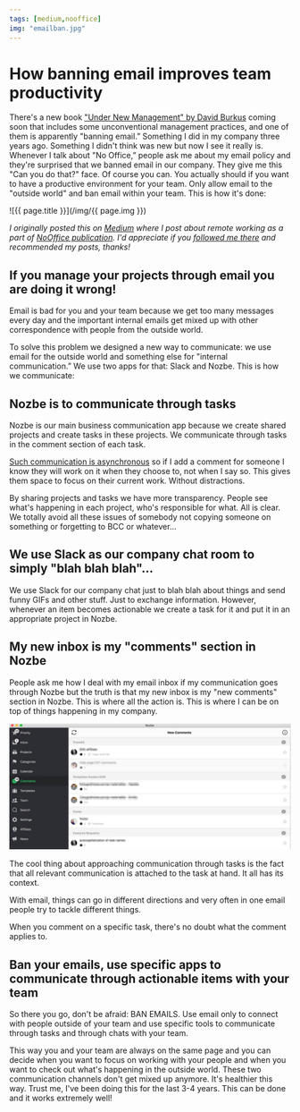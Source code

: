 ```yaml
---
tags: [medium,nooffice]
img: "emailban.jpg"
---
```


# How banning email improves team productivity

There's a new book ["Under New Management" by David Burkus][david] coming soon that includes some unconventional management practices, and one of them is apparently "banning email.” Something I did in my company three years ago. Something I didn't think was new but now I see it really is. Whenever I talk about "No Office,” people ask me about my email policy and they're surprised that we banned email in our company. They give me this "Can you do that?" face. Of course you can. You actually should if you want to have a productive environment for your team. Only allow email to the "outside world" and ban email within your team. This is how it's done:

<!--More-->

![{{ page.title }}](/img/{{ page.img }})

*I originally posted this on [Medium][m] where I post about remote working as a part of [NoOffice publication][mo]. I'd appreciate if you [followed me there][mu] and recommended my posts, thanks!*

## If you manage your projects through email you are doing it wrong!

Email is bad for you and your team because we get too many messages every day and the important internal emails get mixed up with other correspondence with people from the outside world.

To solve this problem we designed a new way to communicate: we use email for the outside world and something else for "internal communication.” We use two apps for that: Slack and Nozbe. This is how we communicate: 



## Nozbe is to communicate through tasks

Nozbe is our main business communication app because we create shared projects and create tasks in these projects. We communicate through tasks in the comment section of each task.

[Such communication is asynchronous](https://sliwinski.com/communication-pyramid/) so if I add a comment for someone I know they will work on it when they choose to, not when I say so. This gives them space to focus on their current work. Without distractions.

By sharing projects and tasks we have more transparency. People see what's happening in each project, who's responsible for what. All is clear. We totally avoid all these issues of somebody not copying someone on something or forgetting to BCC or whatever...

## We use Slack as our company chat room to simply "blah blah blah"...

We use Slack for our company chat just to blah blah about things and send funny GIFs and other stuff. Just to exchange information. However, whenever an item becomes actionable we create a task for it and put it in an appropriate project in Nozbe.

## My new inbox is my "comments" section in Nozbe

People ask me how I deal with my email inbox if my communication goes through Nozbe but the truth is that my new inbox is my "new comments" section in Nozbe. This is where all the action is. This is where I can be on top of things happening in my company.

![How banning email improves team productivity 2](/img/emailban-2.jpg)

The cool thing about approaching communication through tasks is the fact that all relevant communication is attached to the task at hand. It all has its context.

With email, things can go in different directions and very often in one email people try to tackle different things.

When you comment on a specific task, there's no doubt what the comment applies to.

## Ban your emails, use specific apps to communicate through actionable items with your team

So there you go, don't be afraid: BAN EMAILS. Use email only to connect with people outside of your team and use specific tools to communicate through tasks and through chats with your team.

This way you and your team are always on the same page and you can decide when you want to focus on working with your people and when you want to check out what's happening in the outside world. These two communication channels don't get mixed up anymore. It's healthier this way. Trust me, I've been doing this for the last 3-4 years. This can be done and it works extremely well!

[david]: http://davidburkus.com/giveaways/win-one-of-33-signed-copies-of-under-new-management/?lucky=10217
[m]: https://nooffice.org/how-banning-email-improves-team-productivity-f720a169a41d#.hiyeju9zd
[mo]: https://nooffice.org/
[mu]: https://medium.com/@MSliwinski
[tp]: http://thepodcast.fm
[i]: http://iMagazine.pl
[d]: http://db.tt/kD7Liux
[e]: /how-i-use-evernote
[p]: /passion
[n]: https://michael.gratis/nozbe
[io]: https://michael.gratis/ipadonly/
[pm]: http://productivemag.com/
[s]: /show
[t]: http://twitter.com/MSliwinski